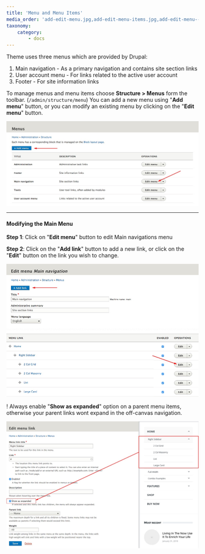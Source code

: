 ```yaml
---
title: 'Menu and Menu Items'
media_order: 'add-edit-menu.jpg,add-edit-menu-items.jpg,add-edit-menu--expanded.jpg'
taxonomy:
    category:
        - docs
---
```


Theme uses three menus which are provided by Drupal:

1. Main navigation - As a primary navigation and contains site section links
2. User account menu - For links related to the active user account
3. Footer - For site information links  


To manage menus and menu items choose **Structure > Menus** form the toolbar. (`/admin/structure/menu`)
You can add a new menu using  "**Add menu**" button, or you can modify an existing menu by clicking on the "**Edit menu**"  button.

![](add-edit-menu.jpg)

---

#### Modifying the Main Menu

**Step 1**: Click on "**Edit menu**" button to edit Main navigations menu 

**Step 2**: Click on the "**Add link**" button to add a new link, or click on the "**Edit**" button on the link you wish to change.

![](add-edit-menu-items.jpg)

! Always enable "**Show as expanded**" option on a parent menu items, otherwise your parent links wont expand in the off-canvas navigation.

![](add-edit-menu--expanded.jpg)
